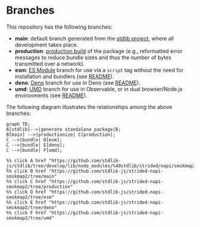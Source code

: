 <!--

@license Apache-2.0

Copyright (c) 2022 The Stdlib Authors.

Licensed under the Apache License, Version 2.0 (the "License");
you may not use this file except in compliance with the License.
You may obtain a copy of the License at

    http://www.apache.org/licenses/LICENSE-2.0

Unless required by applicable law or agreed to in writing, software
distributed under the License is distributed on an "AS IS" BASIS,
WITHOUT WARRANTIES OR CONDITIONS OF ANY KIND, either express or implied.
See the License for the specific language governing permissions and
limitations under the License.

-->

# Branches

This repository has the following branches:

-   **main**: default branch generated from the [stdlib project][stdlib-url], where all development takes place.
-   **production**: [production build][production-url] of the package (e.g., reformatted error messages to reduce bundle sizes and thus the number of bytes transmitted over a network).
-   **esm**: [ES Module][esm-url] branch for use via a `script` tag without the need for installation and bundlers (see [README][esm-readme]).
-   **deno**: [Deno][deno-url] branch for use in Deno (see [README][deno-readme]).
-   **umd**: [UMD][umd-url] branch for use in Observable, or in dual browser/Node.js environments (see [README][umd-readme]).

The following diagram illustrates the relationships among the above branches:

```mermaid
graph TD;
A[stdlib]-->|generate standalone package|B;
B[main] -->|productionize| C[production];
C -->|bundle| D[esm];
C -->|bundle| E[deno];
C -->|bundle| F[umd];

%% click A href "https://github.com/stdlib-js/stdlib/tree/develop/lib/node_modules/%40stdlib/strided/napi/smskmap2"
%% click B href "https://github.com/stdlib-js/strided-napi-smskmap2/tree/main"
%% click C href "https://github.com/stdlib-js/strided-napi-smskmap2/tree/production"
%% click D href "https://github.com/stdlib-js/strided-napi-smskmap2/tree/esm"
%% click E href "https://github.com/stdlib-js/strided-napi-smskmap2/tree/deno"
%% click F href "https://github.com/stdlib-js/strided-napi-smskmap2/tree/umd"
```

[stdlib-url]: https://github.com/stdlib-js/stdlib/tree/develop/lib/node_modules/%40stdlib/strided/napi/smskmap2
[production-url]: https://github.com/stdlib-js/strided-napi-smskmap2/tree/production
[deno-url]: https://github.com/stdlib-js/strided-napi-smskmap2/tree/deno
[deno-readme]: https://github.com/stdlib-js/strided-napi-smskmap2/blob/deno/README.md
[umd-url]: https://github.com/stdlib-js/strided-napi-smskmap2/tree/umd
[umd-readme]: https://github.com/stdlib-js/strided-napi-smskmap2/blob/umd/README.md
[esm-url]: https://github.com/stdlib-js/strided-napi-smskmap2/tree/esm
[esm-readme]: https://github.com/stdlib-js/strided-napi-smskmap2/blob/esm/README.md